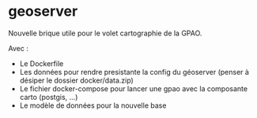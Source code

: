 # geoserver

Nouvelle brique utile pour le volet cartographie de la GPAO.

Avec :
* Le Dockerfile
* Les données pour rendre presistante la config du géoserver (penser à désiper le dossier docker/data.zip)
* Le fichier docker-compose pour lancer une gpao avec la composante carto (postgis, ...)
* Le modèle de données pour la nouvelle base